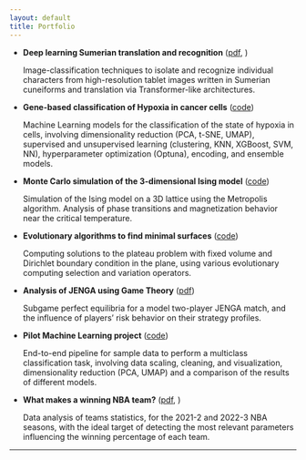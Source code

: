 ```yaml
---
layout: default
title: Portfolio
---
```


* **Deep learning Sumerian translation and recognition** ([pdf](SuBERT.pdf), [<i class="fab fa-github"></i>](https://github.com/sstraccialini/AI-project-SuBERT))

  Image-classification techniques to isolate and recognize individual characters from high-resolution tablet images written in Sumerian cuneiforms and translation via Transformer-like architectures.

* **Gene-based classification of Hypoxia in cancer cells** ([code](AILab.html))
  
  Machine Learning models for the classification of the state of hypoxia in cells, involving dimensionality reduction (PCA, t-SNE, UMAP), supervised and unsupervised learning (clustering, KNN, XGBoost, SVM, NN), hyperparameter optimization (Optuna), encoding, and ensemble models.

* **Monte Carlo simulation of the 3-dimensional Ising model** ([code](3DIsing.html))
  
  Simulation of the Ising model on a 3D lattice using the Metropolis algorithm. Analysis of phase transitions and
magnetization behavior near the critical temperature.

* **Evolutionary algorithms to find minimal surfaces** ([code](EvMinSurf.html))
  
  Computing solutions to the plateau problem with fixed volume and Dirichlet boundary condition in the plane,
using various evolutionary computing selection and variation operators.

* **Analysis of JENGA using Game Theory** ([pdf](Jenga.pdf))
  
  Subgame perfect equilibria for a model two-player JENGA match, and the influence of players’ risk behavior on
their strategy profiles.

* **Pilot Machine Learning project** ([code](ML.html))
  
  End-to-end pipeline for sample data to perform a multiclass classification task, involving data scaling, cleaning,
and visualization, dimensionality reduction (PCA, UMAP) and a comparison of the results of different models.

* **What makes a winning NBA team?** ([pdf](nba.pdf), [<i class="fab fa-github"></i>](https://github.com/lucamartucci/NBAstat))
  
  Data analysis of teams statistics, for the 2021-2 and 2022-3 NBA seasons, with the ideal target of detecting the
most relevant parameters influencing the winning percentage of each team.

---
